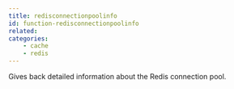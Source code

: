 ```yaml
---
title: redisconnectionpoolinfo
id: function-redisconnectionpoolinfo
related:
categories:
    - cache
    - redis
---
```


Gives back detailed information about the Redis connection pool.